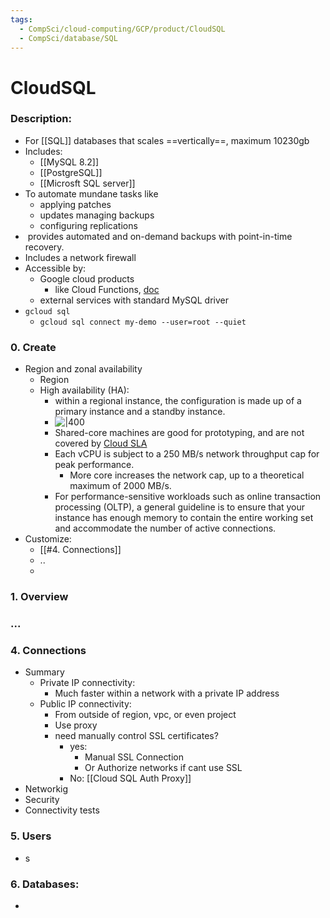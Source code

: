 ```yaml
---
tags:
  - CompSci/cloud-computing/GCP/product/CloudSQL
  - CompSci/database/SQL
---
```

# CloudSQL
### Description:
- For [[SQL]] databases that scales ==vertically==, maximum 10230gb
- Includes:
	- [[MySQL 8.2]]
	- [[PostgreSQL]]
	- [[Microsft SQL server]]
- To automate mundane tasks like 
	- applying patches
	- updates managing backups
	- configuring replications
-  provides automated and on-demand backups with point-in-time recovery.
- Includes a network firewall
- Accessible by: 
	- Google cloud products
		- like Cloud Functions, [doc](https://cloud.google.com/sql/docs/mysql/connect-functions)
	- external services with standard MySQL driver
- `gcloud sql`
	- `gcloud sql connect my-demo --user=root --quiet`
### 0. Create
- Region and zonal availability
	- Region
	- High availability (HA):
		- within a regional instance, the configuration is made up of a primary instance and a standby instance.
		- ![|400](https://cloud.google.com/static/sql/images/ha-config.png)
		- Shared-core machines are good for prototyping, and are not covered by [Cloud SLA](https://cloud.google.com/sql/sla)
		- Each vCPU is subject to a 250 MB/s network throughput cap for peak performance. 
			- More core increases the network cap, up to a theoretical maximum of 2000 MB/s.
		- For performance-sensitive workloads such as online transaction processing (OLTP), a general guideline is to ensure that your instance has enough memory to contain the entire working set and accommodate the number of active connections.
- Customize:
	- [[#4. Connections]]
	- ..
	- 
### 1. Overview
### ...
### 4. Connections
- Summary
	- Private IP connectivity:
		- Much faster within a network with a private IP address
	- Public IP connectivity:
		- From outside of region, vpc, or even project
		- Use proxy
		- need manually control SSL certificates?
			- yes: 
				- Manual SSL Connection
				- Or Authorize networks if cant use SSL
			- No: [[Cloud SQL Auth Proxy]]
- Networkig
- Security
- Connectivity tests
### 5. Users
- s
### 6. Databases:
- 
